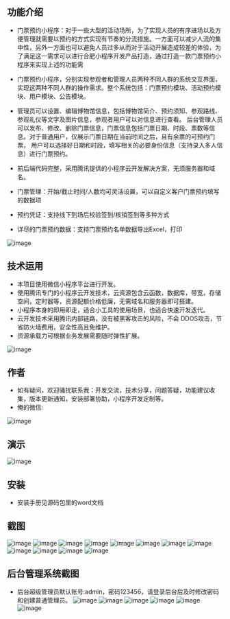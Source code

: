 ## 功能介绍
- 门票预约小程序：对于一些大型的活动场所，为了实现人员的有序进场以及方便管理就需要以预约的方式实现有节奏的分流措施。一方面可以减少人流的集中性，另外一方面也可以避免人员过多从而对于活动开展造成较差的体验，为了满足这一需求可以进行合肥小程序开发产品打造，通过打造一款门票预约小程序来实现上述的功能需
- 门票预约小程序，分别实现参观者和管理人员两种不同人群的系统交互界面，实现这两种不同人群的操作需求。整个系统包括：门票预约模块、活动预约模块、用户模块、公告模块。 
- 管理员可以设置、编辑博物馆信息，包括博物馆简介、预约须知、参观路线、参观礼仪等文字及图片信息，参观者用户可以对信息进行查看。
后台管理人员可以发布、修改、删除门票信息，门票信息包括门票日期、时段、票数等信息。对于普通用户，仅展示门票日期在当前时间之后，且有余票的可预约门票， 用户可以选择好日期和时段，填写相关的必要身份信息（支持录入多人信息）进行门票预约。 
- 前后端代码完整，采用腾讯提供的小程序云开发解决方案，无须服务器和域名。

- 门票管理：开始/截止时间/人数均可灵活设置，可以自定义客户门票预约填写的数据项
- 预约凭证：支持线下到场后校验签到/核销签到等多种方式
- 详尽的门票预约数据：支持门票预约名单数据导出Excel，打印


![image](https://user-images.githubusercontent.com/125874588/220209280-b5e54423-ca13-49fc-a2f3-86e668555afd.png)
 


## 技术运用
- 本项目使用微信小程序平台进行开发。
- 使用腾讯专门的小程序云开发技术，云资源包含云函数，数据库，带宽，存储空间，定时器等，资源配额价格低廉，无需域名和服务器即可搭建。
- 小程序本身的即用即走，适合小工具的使用场景，也适合快速开发迭代。
- 云开发技术采用腾讯内部链路，没有被黑客攻击的风险，不会 DDOS攻击，节省防火墙费用，安全性高且免维护。
- 资源承载力可根据业务发展需要随时弹性扩展。  

 ![image](https://user-images.githubusercontent.com/125874588/220209295-5694b848-327b-4d79-9c54-1838a260dcf9.png)


## 作者
- 如有疑问，欢迎骚扰联系我：开发交流，技术分享，问题答疑，功能建议收集，版本更新通知，安装部署协助，小程序开发定制等。
- 俺的微信: 
 
 ![image](https://user-images.githubusercontent.com/125874588/220209307-c94ff82e-5dcc-4733-99e1-7032175a1c51.png)



## 演示 
 ![image](https://user-images.githubusercontent.com/125874588/220209289-178b5426-9526-4217-920a-3c31f7b40fb9.png)


## 安装

- 安装手册见源码包里的word文档




## 截图
 ![image](https://user-images.githubusercontent.com/125874588/220209319-dfef366e-b41e-43ab-b763-e8494647a738.png)
![image](https://user-images.githubusercontent.com/125874588/220209324-eeab976c-aa19-4f17-9cbb-1410d34f558e.png)
![image](https://user-images.githubusercontent.com/125874588/220209341-3db8c36d-ff86-4272-a022-79c74bf7c16d.png)
![image](https://user-images.githubusercontent.com/125874588/220209351-16c51000-01fd-4aa4-a0d0-78a0ed6a146c.png)
![image](https://user-images.githubusercontent.com/125874588/220209356-81b79c15-9d64-4667-ab83-9faf43f590aa.png)
![image](https://user-images.githubusercontent.com/125874588/220209360-d41c4b28-4c12-465a-bdbd-fe09cdd3d1f7.png)
![image](https://user-images.githubusercontent.com/125874588/220209364-47e7caa9-60f4-42a6-8008-d18a34c22c78.png)
![image](https://user-images.githubusercontent.com/125874588/220209374-35bb87f8-053a-4f2a-92b5-0601061a895e.png)
![image](https://user-images.githubusercontent.com/125874588/220209380-46a61dd2-90a6-4312-92ba-7e6cfa02dd85.png)
![image](https://user-images.githubusercontent.com/125874588/220209389-52b4a2f7-8b8b-42f7-a972-2d1108cd322b.png)
![image](https://user-images.githubusercontent.com/125874588/220209393-993116a0-fb40-44de-9f31-5e581becc44c.png)
![image](https://user-images.githubusercontent.com/125874588/220209399-1730222c-da82-425c-b42d-cac56810a3d5.png)


## 后台管理系统截图 
- 后台超级管理员默认账号:admin，密码123456，请登录后台后及时修改密码和创建普通管理员。
 ![image](https://user-images.githubusercontent.com/125874588/220209407-1b2d221a-af54-47dd-bc62-216e886a7761.png)
![image](https://user-images.githubusercontent.com/125874588/220209414-7a9746b5-0e6d-4399-beca-ef027b7fb953.png)
![image](https://user-images.githubusercontent.com/125874588/220209427-c8bde45c-1eeb-4eb5-99d3-52093b642cee.png)
![image](https://user-images.githubusercontent.com/125874588/220209429-5598a81c-947c-4cd8-8869-caebe99018be.png)
![image](https://user-images.githubusercontent.com/125874588/220209433-214d11b8-e3c4-4884-88b8-e54fb0db2dc6.png)
![image](https://user-images.githubusercontent.com/125874588/220209436-8eb81501-d932-4947-a820-66a0f4c86b03.png)
